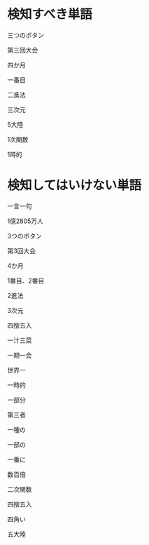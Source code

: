 # 検知すべき単語

三つのボタン

第三回大会

四か月

一番目

二進法

三次元

5大陸

1次関数

1時的

# 検知してはいけない単語

一言一句

1億2805万人

3つのボタン

第3回大会

4か月

1番目、2番目

2進法

3次元

四捨五入

一汁三菜

一期一会

世界一

一時的

一部分

第三者

一種の

一部の

一番に

数百倍

二次関数

四捨五入

四角い

五大陸
